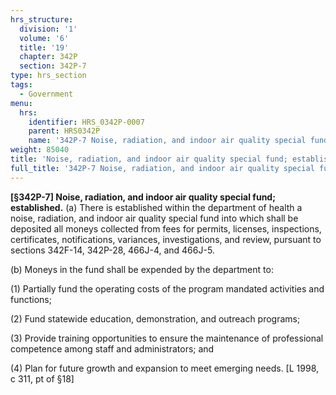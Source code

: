 ```yaml
---
hrs_structure:
  division: '1'
  volume: '6'
  title: '19'
  chapter: 342P
  section: 342P-7
type: hrs_section
tags:
  - Government
menu:
  hrs:
    identifier: HRS_0342P-0007
    parent: HRS0342P
    name: '342P-7 Noise, radiation, and indoor air quality special fund; established'
weight: 85040
title: 'Noise, radiation, and indoor air quality special fund; established'
full_title: '342P-7 Noise, radiation, and indoor air quality special fund; established'
---
```

**[§342P-7] Noise, radiation, and indoor air quality special fund; established.** (a) There is established within the department of health a noise, radiation, and indoor air quality special fund into which shall be deposited all moneys collected from fees for permits, licenses, inspections, certificates, notifications, variances, investigations, and review, pursuant to sections 342F-14, 342P-28, 466J-4, and 466J-5.

(b) Moneys in the fund shall be expended by the department to:

(1) Partially fund the operating costs of the program mandated activities and functions;

(2) Fund statewide education, demonstration, and outreach programs;

(3) Provide training opportunities to ensure the maintenance of professional competence among staff and administrators; and

(4) Plan for future growth and expansion to meet emerging needs. [L 1998, c 311, pt of §18]